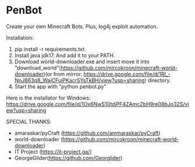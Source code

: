 # PenBot
Create your own Minecraft Bots. Plus, log4j exploit automation.

Installation:
1. pip install -r requirements.txt
2. Install java jdk17. And add it to your PATH.
3. Download world-downloader.exe and insert move it into "download_world"(https://github.com/mircokroon/minecraft-world-downloader)(or from mirror: https://drive.google.com/file/d/1RI_-NnJ863q8_WajCFujPKacrSYsTkBH/view?usp=sharing) directory.
4. Start the app with "python penbot.py"

Here is the installator for Windows:
https://drive.google.com/file/d/1Ox6NwS10tdjPF4ZAmcZbH9re08bJo32S/view?usp=sharing

SPECIAL THANKS:
- amaraskar/pyCraft (https://github.com/ammaraskar/pyCraft)
- world-downloader (https://github.com/mircokroon/minecraft-world-downloader)
- IT Project (https://it-project.ga/)
- GeorgeGlider(https://github.com/Georglider)
